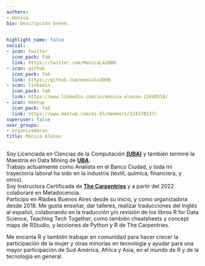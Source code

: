 ```yaml
---
authors:
- monica
bio: Descripción breve. 

  
highlight_name: false
social:
- icon: twitter
  icon_pack: fab
  link: https://twitter.com/MonicaLA2000
- icon: github
  icon_pack: fab
  link: https://github.com/monialo2000
- icon: linkedin
  icon_pack: fab
  link: https://www.linkedin.com/in/monica-alonso-12448510/
- icon: meetup
  icon_pack: fab
  link: https://www.meetup.com/es-ES/members/224378137/
superuser: false
user_groups: 
- organizadoras
title: Mónica Alonso
---
```


Soy Licenciada en Ciencias de la Computación [<span style="font-weight:bold;">(UBA)</span>](https://exactas.uba.ar/ensenanza/carreras-de-grado/ciencias-de-la-computacion/) y también terminé la Maestría en Data Mining de [<span style="font-weight:bold;">UBA</span>](http://datamining.dc.uba.ar/datamining/).    
Trabajo actualmente como Analista en el Banco Ciudad, y toda mi trayectoria laboral ha sido en la industria (textil, química, financiera, y otros).   
Soy Instructora Certificada de [<span style="font-weight:bold;">The Carpentries</span>](https://carpentries.org/instructors/) y a partir del 2022 colaboraré en Metadocencia.      
Participo en Rladies Buenos Aires desde su inicio, y como organizadora desde 2018. Me gusta enseñar, dar talleres, realizar traducciones del Inglés al español, colaborando en la traducción y/o revisión de los libros R for Data Science, Teaching Tech Together, como también cheatsheets y concept maps de RStudio, y lecciones de Python y R de The Carpentries.  

Me encanta R y también trabajar en comunidad para hacer crecer la participación de la mujer y otras minorías en tecnología y ayudar para una mayor participación de Sud América, Africa y Asia,  en el mundo de R y de la tecnología en general.
